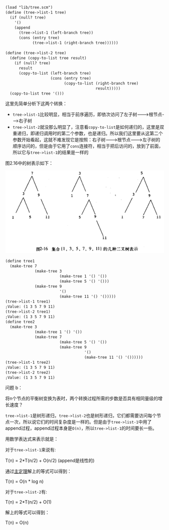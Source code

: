 ```
(load "lib/tree.scm")
(define (tree->list-1 tree)
  (if (null? tree) 
    '()
    (append
      (tree->list-1 (left-branch tree))
      (cons (entry tree)
            (tree->list-1 (right-branch tree))))))

(define (tree->list-2 tree)
  (define (copy-to-list tree result)
    (if (null? tree)
      result
      (copy-to-list (left-branch tree)
                    (cons (entry tree)
                          (copy-to-list (right-branch tree)
                                        result)))))
  (copy-to-list tree '()))
```

这里先简单分析下这两个转换：

  - `tree->list-1`比较明显，相当于前序遍历，即依次访问了左子树--->根节点--->右子树
  - `tree->list-2`就没那么明显了，注意看`copy-to-list`是如何递归的，这里是双重递归，即递归调用时的第二个参数，也是递归。所以我们这里要从这第二个参数开始看起，这就不难发现它是按照：右子树--->根节点--->左子树的顺序访问的，但是由于它用了`cons`连接符，相当于把后访问的，放到了前面，所以它与`tree->list-1`的结果是一样的

图2.16中的树表示如下：

![](img/2.63.png)

```
(define tree1
  (make-tree 7 
             (make-tree 3 
                        (make-tree 1 '() '()) 
                        (make-tree 5 '() '()))
             (make-tree 9 
                        '()
                        (make-tree 11 '() '()))))
(tree->list-1 tree1)
;Value: (1 3 5 7 9 11)
(tree->list-2 tree1)
;Value: (1 3 5 7 9 11)
(define tree2
  (make-tree 3 
             (make-tree 1 '() '())
             (make-tree 7 
                        (make-tree 5 '() '())
                        (make-tree 9 
                                   '() 
                                   (make-tree 11 '() '())))))
(tree->list-1 tree2)
;Value: (1 3 5 7 9 11)
(tree->list-2 tree2)
;Value: (1 3 5 7 9 11)
```  

问题 b：

  将n个节点的平衡树变换为表时，两个转换过程所需的步数是否具有相同量级的增长速度？

`tree->list-1`是树形递归，`tree->list-2`也是树形递归，它们都需要访问每个节点一次，所以说它们的时间复杂度是一样的。但是由于`tree->list-1`中用了append过程，append过程本身是`O(n)`，所以`tree->list-1`的时间要长一些。

用数学表达式来表示就是：

对于`tree->list-1`来说有: 
  
  T(n) = 2*T(n/2) + O(n/2) (append是线性的)

通过[主定理](https://zh.wikipedia.org/zh/%E4%B8%BB%E5%AE%9A%E7%90%86)解上的等式可以得到：

  T(n) = O(n * log n)

对于`tree->list-2`有:

  T(n) = 2*T(n/2) + O(1)

解上的等式可以得到：

  T(n) = O(n)
